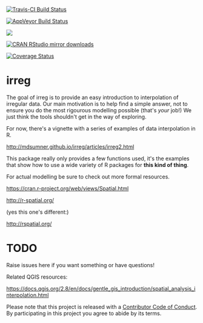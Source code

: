 
<!-- README.md is generated from README.Rmd. Please edit that file -->
[![Travis-CI Build Status](https://travis-ci.org/mdsumner/irreg.svg?branch=master)](https://travis-ci.org/mdsumner/irreg)

[![AppVeyor Build Status](https://ci.appveyor.com/api/projects/status/github/mdsumner/irreg?branch=master&svg=true)](https://ci.appveyor.com/project/mdsumner/irreg)

[![](http://www.r-pkg.org/badges/version/irreg)](http://www.r-pkg.org/pkg/irreg)

[![CRAN RStudio mirror downloads](http://cranlogs.r-pkg.org/badges/irreg)](http://www.r-pkg.org/pkg/irreg)

[![Coverage Status](https://img.shields.io/codecov/c/github/mdsumner/irreg/master.svg)](https://codecov.io/github/mdsumner/irreg?branch=master)

irreg
=====

The goal of irreg is to provide an easy introduction to interpolation of irregular data. Our main motivation is to help find a simple answer, not to ensure you do the most rigourous modelling possible (that's *your* job!) We just think the tools shouldn't get in the way of exploring.

For now, there's a vignette with a series of examples of data interpolation in R.

<http://mdsumner.github.io/irreg/articles/irreg2.html>

This package really only provides a few functions used, it's the examples that show how to use a wide variety of R packages for **this kind of thing**.

For actual modelling be sure to check out more formal resources.

<https://cran.r-project.org/web/views/Spatial.html>

<http://r-spatial.org/>

(yes this one's different:)

<http://rspatial.org/>

TODO
====

Raise issues here if you want something or have questions!

Related QGIS resources:

<https://docs.qgis.org/2.8/en/docs/gentle_gis_introduction/spatial_analysis_interpolation.html>

Please note that this project is released with a [Contributor Code of Conduct](CONDUCT.md). By participating in this project you agree to abide by its terms.
